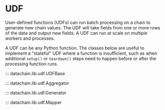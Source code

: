 # UDF

User-defined functions (UDFs) can run batch processing on a chain to generate new chain
values. The UDF will take fields from one or more rows
of the data and output new fields. A UDF can run at scale on multiple workers and
processes.

A UDF can be any Python function. The classes below are useful to implement a "stateful"
UDF where a function is insufficient, such as when additional `setup()` or `teardown()`
steps need to happen before or after the processing function runs.

::: datachain.lib.udf.UDFBase

::: datachain.lib.udf.Aggregator

::: datachain.lib.udf.Generator

::: datachain.lib.udf.Mapper
